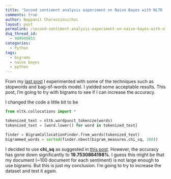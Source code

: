 ```yaml
---
title: 'Second sentiment analysis experiment on Naive Bayes with NLTK : Bigrams'
comments: true
author: Noppanit Charassinvichai
layout: post
permalink: /second-sentiment-analysis-experiment-on-naive-bayes-with-nltk-bigrams/
dsq_thread_id:
  - 999940855
categories:
  - Python
tags:
  - bigrams
  - naive bayes
  - python
---
```

From my [last post][1] I experimented with some of the techniques such as stopwords and bag-of-words model. I yielded some acceptable results. This post, I&#8217;m going to try with bigrams to see if I can increase the accuracy. 

I changed the code a little bit to be

``` python
from nltk.collocations import *

tokenized_text = nltk.wordpunct_tokenize(words)
tokenized_text = [word.lower() for word in tokenized_text]

finder = BigramCollocationFinder.from_words(tokenized_text)
bigrammed_words = sorted(finder.nbest(bigram_measures.chi_sq, 200))

```

I decided to use **chi_sq** as suggested in [this post][2]. However, the accuracy has gone down significantly to **19.7530864198%**. I guess this might be that my document (~100 document for each sentiment) is not large enough to use bigrams. But this is just my conclusion. I&#8217;m going to try to increase the dataset and test it again.

 [1]: https://www.noppanit.com/first-experiment-on-naive-bayes-with-nltk/ "first experiment on naive bayes with sentiment analysis"
 [2]: http://streamhacker.com/tag/bigrams/ "stream hacker bigrams"
